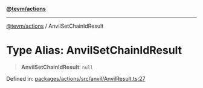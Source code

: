 [**@tevm/actions**](../README.md)

***

[@tevm/actions](../globals.md) / AnvilSetChainIdResult

# Type Alias: AnvilSetChainIdResult

> **AnvilSetChainIdResult**: `null`

Defined in: [packages/actions/src/anvil/AnvilResult.ts:27](https://github.com/evmts/tevm-monorepo/blob/main/packages/actions/src/anvil/AnvilResult.ts#L27)
